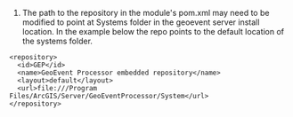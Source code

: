 1. The path to the repository in the module's pom.xml may need to be modified to point at Systems folder in the geoevent server install location.  In the example below the repo points to the default location of the systems folder.

```
<repository> 
  <id>GEP</id>
  <name>GeoEvent Processor embedded repository</name>
  <layout>default</layout>
  <url>file:///Program Files/ArcGIS/Server/GeoEventProcessor/System</url> 
</repository>
```
